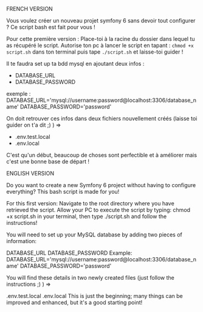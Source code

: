 FRENCH VERSION

Vous voulez créer un nouveau projet symfony 6 sans devoir tout configurer ? Ce script bash est fait pour vous ! 

Pour cette première version :
Place-toi à la racine du dossier dans lequel tu as récupéré le script. Autorise ton pc à lancer le script en tapant : ```chmod +x script.sh``` dans ton terminal puis tape ```./script.sh``` et laisse-toi guider ! 

Il te faudra set up ta bdd mysql en ajoutant deux infos : 
- DATABASE_URL
- DATABASE_PASSWORD

exemple :
DATABASE_URL='mysql://username:password@localhost:3306/database_name' 
DATABASE_PASSWORD='password'

On doit retrouver ces infos dans deux fichiers nouvellement créés (laisse toi guider on t'a dit ;) ) =>
- .env.test.local
- .env.local

C'est qu'un début, beaucoup de choses sont perfectible et à améliorer mais c'est une bonne base de départ !

ENGLISH VERSION

Do you want to create a new Symfony 6 project without having to configure everything? This bash script is made for you!

For this first version:
Navigate to the root directory where you have retrieved the script. Allow your PC to execute the script by typing: chmod +x script.sh in your terminal, then type ./script.sh and follow the instructions!

You will need to set up your MySQL database by adding two pieces of information:

DATABASE_URL
DATABASE_PASSWORD
Example:
DATABASE_URL='mysql://username:password@localhost:3306/database_name'
DATABASE_PASSWORD='password'

You will find these details in two newly created files (just follow the instructions ;) ) =>

.env.test.local
.env.local
This is just the beginning; many things can be improved and enhanced, but it's a good starting point!
